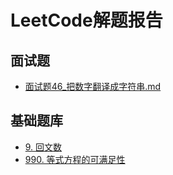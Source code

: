# LeetCode解题报告
## 面试题

- [面试题46_把数字翻译成字符串.md](/leetcode/m46.md)

## 基础题库

- [9. 回文数](/leetcode/9.md)
- [990. 等式方程的可满足性](/leetcode/990.md)